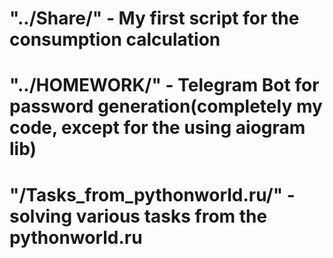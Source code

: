 # "../Share/" - My first script for the consumption calculation
# "../HOMEWORK/"  - Telegram Bot for password generation(completely my code, except for the using aiogram lib)
# "/Tasks_from_pythonworld.ru/" - solving various tasks from the pythonworld.ru
